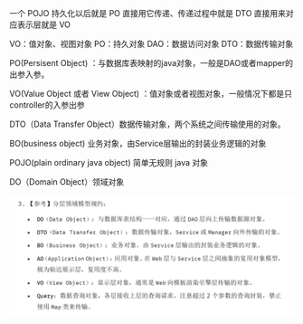 一个 POJO 持久化以后就是 PO
直接用它传递、传递过程中就是 DTO
直接用来对应表示层就是 VO

VO：值对象、视图对象
PO：持久对象
DAO：数据访问对象
DTO：数据传输对象





PO(Persisent Object) ：与数据库表映射的java对象，一般是DAO或者mapper的出参入参。

VO(Value Object 或者 View Object) ：值对象或者视图对象，一般情况下都是只controller的入参出参

DTO（Data Transfer Object）数据传输对象，两个系统之间传输使用的对象。

BO(business object) 业务对象，由Service层输出的封装业务逻辑的对象

POJO(plain ordinary java object) 简单无规则 java 对象





DO（Domain Object）领域对象

![image-20210320115029458](../image/image-20210320115029458.png)

